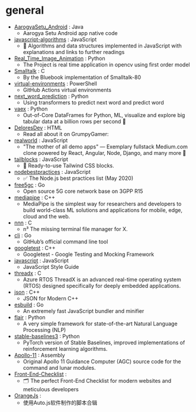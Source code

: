 # general
- [AarogyaSetu_Android](https://github.com/nic-delhi/AarogyaSetu_Android) : Java
  - Aarogya Setu Android app native code
- [javascript-algorithms](https://github.com/trekhleb/javascript-algorithms) : JavaScript
  - 📝 Algorithms and data structures implemented in JavaScript with explanations and links to further readings
- [Real_Time_Image_Animation](https://github.com/anandpawara/Real_Time_Image_Animation) : Python
  - The Project is real time application in opencv using first order model
- [Smalltalk](https://github.com/dbanay/Smalltalk) : C
  - By the Bluebook implementation of Smalltalk-80
- [virtual-environments](https://github.com/actions/virtual-environments) : PowerShell
  - GitHub Actions virtual environments
- [next_word_prediction](https://github.com/renatoviolin/next_word_prediction) : Python
  - Using transformers to predict next word and predict <mask> word
- [vaex](https://github.com/vaexio/vaex) : Python
  - Out-of-Core DataFrames for Python, ML, visualize and explore big tabular data at a billion rows per second 🚀
- [DeloresDev](https://github.com/grumpygamer/DeloresDev) : HTML
  - Read all about it on GrumpyGamer:
- [realworld](https://github.com/gothinkster/realworld) : JavaScript
  - "The mother of all demo apps" — Exemplary fullstack Medium.com clone powered by React, Angular, Node, Django, and many more 🏅
- [tailblocks](https://github.com/mertJF/tailblocks) : JavaScript
  - 🎉 Ready-to-use Tailwind CSS blocks.
- [nodebestpractices](https://github.com/goldbergyoni/nodebestpractices) : JavaScript
  - ✅ The Node.js best practices list (May 2020)
- [free5gc](https://github.com/free5gc/free5gc) : Go
  - Open source 5G core network base on 3GPP R15
- [mediapipe](https://github.com/google/mediapipe) : C++
  - MediaPipe is the simplest way for researchers and developers to build world-class ML solutions and applications for mobile, edge, cloud and the web.
- [nnn](https://github.com/jarun/nnn) : C
  - n³ The missing terminal file manager for X.
- [cli](https://github.com/cli/cli) : Go
  - GitHub’s official command line tool
- [googletest](https://github.com/google/googletest) : C++
  - Googletest - Google Testing and Mocking Framework
- [javascript](https://github.com/airbnb/javascript) : JavaScript
  - JavaScript Style Guide
- [threadx](https://github.com/azure-rtos/threadx) : C
  - Azure RTOS ThreadX is an advanced real-time operating system (RTOS) designed specifically for deeply embedded applications.
- [json](https://github.com/nlohmann/json) : C++
  - JSON for Modern C++
- [esbuild](https://github.com/evanw/esbuild) : Go
  - An extremely fast JavaScript bundler and minifier
- [flair](https://github.com/flairNLP/flair) : Python
  - A very simple framework for state-of-the-art Natural Language Processing (NLP)
- [stable-baselines3](https://github.com/DLR-RM/stable-baselines3) : Python
  - PyTorch version of Stable Baselines, improved implementations of reinforcement learning algorithms.
- [Apollo-11](https://github.com/chrislgarry/Apollo-11) : Assembly
  - Original Apollo 11 Guidance Computer (AGC) source code for the command and lunar modules.
- [Front-End-Checklist](https://github.com/thedaviddias/Front-End-Checklist) : 
  - 🗂 The perfect Front-End Checklist for modern websites and meticulous developers
- [OrangeJs](https://github.com/Orange-shirt/OrangeJs) : 
  - 使用Auto.js软件制作的脚本合辑
